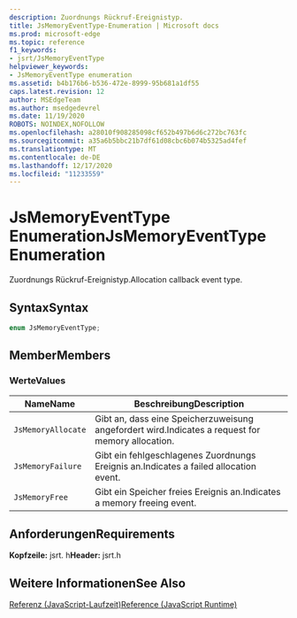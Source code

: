 ```yaml
---
description: Zuordnungs Rückruf-Ereignistyp.
title: JsMemoryEventType-Enumeration | Microsoft docs
ms.prod: microsoft-edge
ms.topic: reference
f1_keywords:
- jsrt/JsMemoryEventType
helpviewer_keywords:
- JsMemoryEventType enumeration
ms.assetid: b4b176b6-b536-472e-8999-95b681a1df55
caps.latest.revision: 12
author: MSEdgeTeam
ms.author: msedgedevrel
ms.date: 11/19/2020
ROBOTS: NOINDEX,NOFOLLOW
ms.openlocfilehash: a28010f908285098cf652b497b6d6c272bc763fc
ms.sourcegitcommit: a35a6b5bbc21b7df61d08cbc6b074b5325ad4fef
ms.translationtype: MT
ms.contentlocale: de-DE
ms.lasthandoff: 12/17/2020
ms.locfileid: "11233559"
---
```

# <span data-ttu-id="21813-103">JsMemoryEventType Enumeration</span><span class="sxs-lookup"><span data-stu-id="21813-103">JsMemoryEventType Enumeration</span></span>

<span data-ttu-id="21813-104">Zuordnungs Rückruf-Ereignistyp.</span><span class="sxs-lookup"><span data-stu-id="21813-104">Allocation callback event type.</span></span>  
  
## <span data-ttu-id="21813-105">Syntax</span><span class="sxs-lookup"><span data-stu-id="21813-105">Syntax</span></span>  
  
```cpp  
enum JsMemoryEventType;  
```  
  
## <span data-ttu-id="21813-106">Member</span><span class="sxs-lookup"><span data-stu-id="21813-106">Members</span></span>  
  
### <span data-ttu-id="21813-107">Werte</span><span class="sxs-lookup"><span data-stu-id="21813-107">Values</span></span>  
  
|<span data-ttu-id="21813-108">Name</span><span class="sxs-lookup"><span data-stu-id="21813-108">Name</span></span>|<span data-ttu-id="21813-109">Beschreibung</span><span class="sxs-lookup"><span data-stu-id="21813-109">Description</span></span>|  
|----------|-----------------|  
|`JsMemoryAllocate`|<span data-ttu-id="21813-110">Gibt an, dass eine Speicherzuweisung angefordert wird.</span><span class="sxs-lookup"><span data-stu-id="21813-110">Indicates a request for memory allocation.</span></span>|  
|`JsMemoryFailure`|<span data-ttu-id="21813-111">Gibt ein fehlgeschlagenes Zuordnungs Ereignis an.</span><span class="sxs-lookup"><span data-stu-id="21813-111">Indicates a failed allocation event.</span></span>|  
|`JsMemoryFree`|<span data-ttu-id="21813-112">Gibt ein Speicher freies Ereignis an.</span><span class="sxs-lookup"><span data-stu-id="21813-112">Indicates a memory freeing event.</span></span>|  
  
## <span data-ttu-id="21813-113">Anforderungen</span><span class="sxs-lookup"><span data-stu-id="21813-113">Requirements</span></span>  
 <span data-ttu-id="21813-114">**Kopfzeile:** jsrt. h</span><span class="sxs-lookup"><span data-stu-id="21813-114">**Header:** jsrt.h</span></span>  
  
## <span data-ttu-id="21813-115">Weitere Informationen</span><span class="sxs-lookup"><span data-stu-id="21813-115">See Also</span></span>  
 [<span data-ttu-id="21813-116">Referenz (JavaScript-Laufzeit)</span><span class="sxs-lookup"><span data-stu-id="21813-116">Reference (JavaScript Runtime)</span></span>](../chakra-hosting/reference-javascript-runtime.md)
